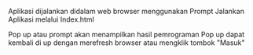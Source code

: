 Aplikasi dijalankan didalam web browser menggunakan Prompt
Jalankan Aplikasi melalui Index.html

Pop up atau prompt akan menampilkan hasil pemrograman
Pop up dapat kembali di up dengan merefresh browser atau mengklik tombok "Masuk"
